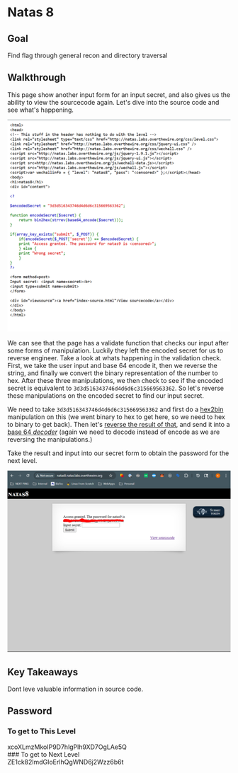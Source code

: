 # Natas 8
## Goal
Find flag through general recon and directory traversal

## Walkthrough

This page show another input form for an input secret, and also gives us the ability to view the sourcecode again. Let's dive into the source code and see what's happening.

![natas 7 comments](../docs/images/natas8_0.png)

We can see that the page has a validate function that checks our input after some forms of manipulation. Luckily they left the encoded secret for us to reverse engineer. Take a look at whats happening in the validation check. First, we take the user input and base 64 encode it, then we reverse the string, and finally we convert the binary representation of the number to hex. After these three manipulations, we then check to see if the encoded secret is equivalent to `3d3d516343746d4d6d6c315669563362`. So let's reverse these manipulations on the encoded secret to find our input secret.

We need to take `3d3d516343746d4d6d6c315669563362` and first do a [hex2bin](https://onlinephp.io/hex2bin) manipulation on this (we went binary to hex to get here, so we need to hex to binary to get back). Then let's [reverse the result of that](https://onlinestringtools.com/reverse-string), and send it into a [base 64 *decoder*](https://www.base64decode.org/) (again we need to decode instead of encode as we are reversing the manipulations.)

Take the result and input into our secret form to obtain the password for the next level.

![natas 7 passwd page](../docs/images/natas8_1.png)

## Key Takeaways
Dont leve valuable information in source code.

## Password
### To get to This Level
<div class="blurred-text">
xcoXLmzMkoIP9D7hlgPlh9XD7OgLAe5Q
</div>
### To get to Next Level
<div class="blurred-text">
ZE1ck82lmdGIoErlhQgWND6j2Wzz6b6t
</div>


